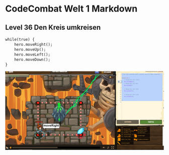 # CodeCombat Welt 1 Markdown
## Level 36 Den Kreis umkreisen
```
while(true) {
    hero.moveRight();
    hero.moveUp();   
    hero.moveLeft();
    hero.moveDown();   
}
```
![Alt text](image-38.png)
